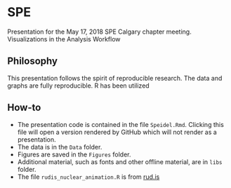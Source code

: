 # SPE

Presentation for the May 17, 2018  SPE Calgary chapter meeting.
Visualizations in the Analysis Workflow

## Philosophy
This presentation follows the spirit of reproducible research. The data and graphs are fully reproducible.
R has been utilized 

## How-to
* The presentation code is contained in the file `Speidel.Rmd`. Clicking this file will open a version rendered by GitHub which will not render as a presentation.
* The data is in the `Data` folder.
* Figures are saved in the `Figures` folder.
* Additional material, such as fonts and other offline material, are in `libs` folder. 
* The file `rudis_nuclear_animation.R` is from [rud.is](https://rud.is/b/2016/03/26/nuclear-animations-in-r/)

